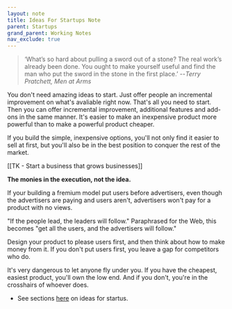 ```yaml
---
layout: note
title: Ideas For Startups Note
parent: Startups
grand_parent: Working Notes
nav_exclude: true
---
```


> ‘What’s so hard about pulling a sword out of a stone? The real work’s already been done. You ought to make yourself useful and find the man who put the sword in the stone in the first place.’
> --_Terry Pratchett, Men at Arms_

You don't need amazing ideas to start. Just offer people an incremental improvement on what's avaliable right now. That's all you need to start. Then you can offer incremental improvement, additional features and add-ons in the same manner. It's easier to make an inexpensive product more powerful than to make a powerful product cheaper.

If you build the simple, inexpensive options, you'll not only find it easier to sell at first, but you'll also be in the best position to conquer the rest of the market.

[[TK - Start a business that grows businesses]]

**The monies in the execution, not the idea.**

If your building a fremium model put users before advertisers, even though the advertisers are paying and users aren't, advertisers won't pay for a product with no views.

"If the people lead, the leaders will follow." Paraphrased for the Web, this becomes "get all the users, and the advertisers will follow."

Design your product to please users first, and then think about how to make money from it. If you don't put users first, you leave a gap for competitors who do.

It's very dangerous to let anyone fly under you. If you have the cheapest, easiest product, you'll own the low end. And if you don't, you're in the crosshairs of whoever does.

- See sections [here](https://medium.com/swlh/graham-for-the-lazy-51a170dacc86) on ideas for startus.

